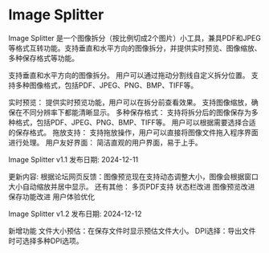 # Image Splitter

Image Splitter 是一个图像拆分（按比例切成2个图片）小工具，兼具PDF和JPEG等格式互转功能。支持垂直和水平方向的图像拆分，并提供实时预览、图像缩放、多种保存格式等功能。

支持垂直和水平方向的图像拆分。
用户可以通过拖动分割线自定义拆分位置。
支持多种图像格式，包括PDF、JPEG、PNG、BMP、TIFF等。

实时预览：
提供实时预览功能，用户可以在拆分前查看效果。
支持图像缩放，确保在不同分辨率下都能清晰显示。
多种保存格式：
支持将拆分后的图像保存为多种格式，包括PDF、JPEG、PNG、BMP、TIFF等。
用户可以根据需要选择合适的保存格式。
拖放支持：
支持拖放操作，用户可以直接将图像文件拖入程序界面进行处理。
用户友好界面：
简洁直观的用户界面，易于上手。

Image Splitter v1.1
发布日期: 2024-12-11

更新内容:
根据论坛网页反馈：图像预览现在支持动态调整大小，图像会根据窗口大小自动缩放并居中显示。
还有其他：
多页PDF支持
状态栏改进
图像预览改进
保存功能改进
用户体验优化

Image Splitter v1.2
发布日期: 2024-12-12

新增功能
文件大小预估：在保存文件时显示预估文件大小。
DPI选择：导出文件时可选择多种DPI选项。

